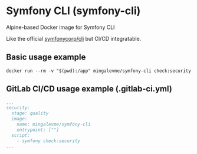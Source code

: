 # Symfony CLI  (symfony-cli)

Alpine-based Docker image for Symfony CLI

Like the official [symfonycorp/cli](https://hub.docker.com/r/symfonycorp/cli) but CI/CD integratable.

## Basic usage example

```shell
docker run --rm -v "$(pwd):/app" mingalevme/symfony-cli check:security
```

## GitLab CI/CD usage example (.gitlab-ci.yml)

```yml
...
security:
  stage: quality
  image:
    name: mingalevme/symfony-cli
    entrypoint: [""]
  script:
    - symfony check:security
...
```
